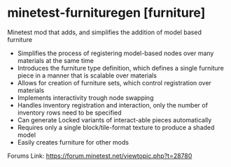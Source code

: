 # minetest-furnituregen [furniture]
Minetest mod that adds, and simplifies the addition of model based furniture
- Simplifies the process of registering model-based nodes over many materials at the same time
- Introduces the furniture type definition, which defines a single furniture piece in a manner that is scalable over materials
- Allows for creation of furniture sets, which control registration over materials
- Implements interactivity trough node swapping
- Handles inventory registration and interaction, only the number of inventory rows need to be specified
- Can generate Locked variants of interact-able pieces automatically
- Requires only a single block/tile-format texture to produce a shaded model
- Easily creates furniture for other mods

Forums Link: https://forum.minetest.net/viewtopic.php?t=28780
